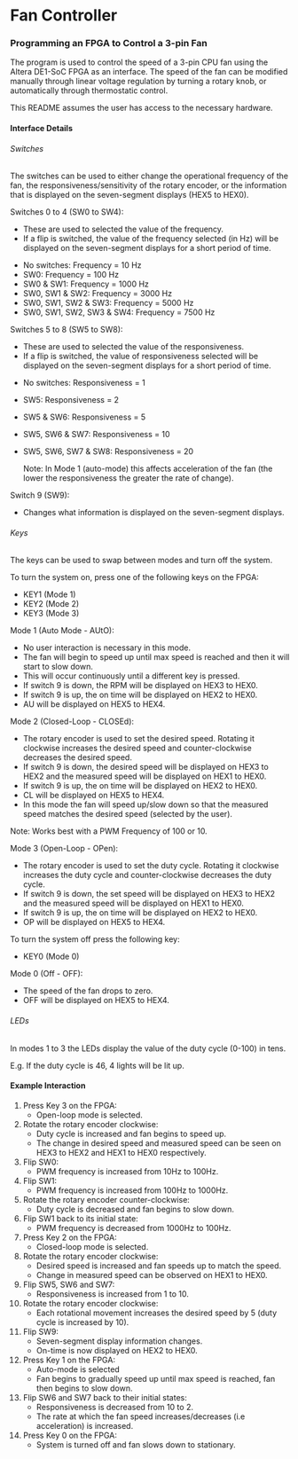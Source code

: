 # Fan Controller
### Programming an FPGA to Control a 3-pin Fan

The program is used to control the speed of a 3-pin CPU fan using the Altera DE1-SoC FPGA as an interface. The speed of the fan can be modified manually through linear voltage regulation by turning a rotary knob, or automatically through thermostatic control.

This README assumes the user has access to the necessary hardware.

#### Interface Details

###### Switches
The switches can be used to either change the operational
frequency of the fan, the responsiveness/sensitivity of
the rotary encoder, or the information that is displayed
on the seven-segment displays (HEX5 to HEX0).

Switches 0 to 4 (SW0 to SW4):

* These are used to selected the value of the frequency.
* If a flip is switched, the value of the frequency selected
  (in Hz) will be displayed on the seven-segment displays for
  a short period of time.

- No switches:         	     Frequency = 10 Hz
- SW0: 		       	     Frequency = 100 Hz
- SW0 & SW1: 	       	     Frequency = 1000 Hz
- SW0, SW1 & SW2:      	     Frequency = 3000 Hz
- SW0, SW1, SW2 & SW3: 	     Frequency = 5000 Hz
- SW0, SW1, SW2, SW3 & SW4:  Frequency = 7500 Hz

Switches 5 to 8 (SW5 to SW8):

* These are used to selected the value of the responsiveness.
* If a flip is switched, the value of responsiveness selected
  will be displayed on the seven-segment displays for a short
  period of time.

- No switches:         	Responsiveness = 1
- SW5: 		       	Responsiveness = 2
- SW5 & SW6: 	       	Responsiveness = 5
- SW5, SW6 & SW7:      	Responsiveness = 10
- SW5, SW6, SW7 & SW8: 	Responsiveness = 20

  Note: In Mode 1 (auto-mode) this affects acceleration of 
  the fan (the lower the responsiveness the greater the rate 
  of change).

Switch 9 (SW9):

* Changes what information is displayed on the seven-segment
  displays.

###### Keys
The keys can be used to swap between modes and turn off the
system.

To turn the system on, press one of the following keys
on the FPGA:

- KEY1 (Mode 1)
- KEY2 (Mode 2)
- KEY3 (Mode 3)

Mode 1 (Auto Mode - AUtO):

* No user interaction is necessary in this mode.
* The fan will begin to speed up until max speed is reached
  and then it will start to slow down.
* This will occur continuously until a different key is
  pressed.
* If switch 9 is down, the RPM will be displayed on HEX3 to HEX0.
* If switch 9 is up, the on time will be displayed on HEX2 to HEX0.
* AU will be displayed on HEX5 to HEX4.

Mode 2 (Closed-Loop - CLOSEd):

* The rotary encoder is used to set the desired speed. Rotating
  it clockwise increases the desired speed and counter-clockwise
  decreases the desired speed.
* If switch 9 is down, the desired speed will be displayed on 
  HEX3 to HEX2 and the measured speed will be displayed on HEX1
  to HEX0.
* If switch 9 is up, the on time will be displayed on HEX2 to HEX0.  
* CL will be displayed on HEX5 to HEX4.
* In this mode the fan will speed up/slow down so that the measured
  speed matches the desired speed (selected by the user).

Note: Works best with a PWM Frequency of 100 or 10.

Mode 3 (Open-Loop - OPen):

* The rotary encoder is used to set the duty cycle. Rotating
  it clockwise increases the duty cycle and counter-clockwise
  decreases the duty cycle.
* If switch 9 is down, the set speed will be displayed on 
  HEX3 to HEX2 and the measured speed will be displayed on HEX1
  to HEX0.
* If switch 9 is up, the on time will be displayed on HEX2 to HEX0.
* OP will be displayed on HEX5 to HEX4.

To turn the system off press the following key:

- KEY0 (Mode 0)

Mode 0 (Off - OFF):

* The speed of the fan drops to zero.
* OFF will be displayed on HEX5 to HEX4.

###### LEDs
In modes 1 to 3 the LEDs display the value of the duty cycle 
(0-100) in tens.

E.g. If the duty cycle is 46, 4 lights will be lit up.

#### Example Interaction
1. Press Key 3 on the FPGA:
     * Open-loop mode is selected.
2. Rotate the rotary encoder clockwise:
     * Duty cycle is increased and fan begins to speed up.
     * The change in desired speed and measured speed can
        be seen on HEX3 to HEX2 and HEX1 to HEX0 respectively.
3. Flip SW0:
     * PWM frequency is increased from 10Hz to 100Hz.
4. Flip SW1:
     * PWM frequency is increased from 100Hz to 1000Hz.
5. Rotate the rotary encoder counter-clockwise:
     * Duty cycle is decreased and fan begins to slow down.
6. Flip SW1 back to its initial state:
     * PWM frequency is decreased from 1000Hz to 100Hz.
7. Press Key 2 on the FPGA:
     * Closed-loop mode is selected.
8. Rotate the rotary encoder clockwise:
     * Desired speed is increased and fan speeds up to match
        the speed.
     * Change in measured speed can be observed on HEX1 to HEX0.
9. Flip SW5, SW6 and SW7:
     * Responsiveness is increased from 1 to 10.
10. Rotate the rotary encoder clockwise:
     * Each rotational movement increases the desired speed
        by 5 (duty cycle is increased by 10).
11. Flip SW9:
     * Seven-segment display information changes.
     * On-time is now displayed on HEX2 to HEX0.
12. Press Key 1 on the FPGA:
     * Auto-mode is selected
     * Fan begins to gradually speed up until max speed is 
        reached, fan then begins to slow down.
13. Flip SW6 and SW7 back to their initial states:
     * Responsiveness is decreased from 10 to 2.
     * The rate at which the fan speed increases/decreases
	(i.e acceleration) is increased.
14. Press Key 0 on the FPGA:
     * System is turned off and fan slows down to stationary.

